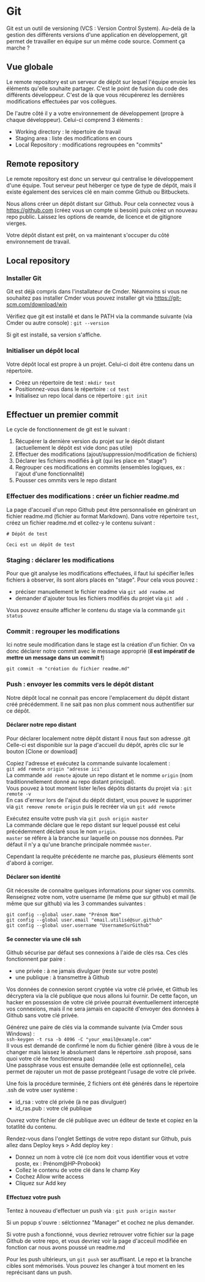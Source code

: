 # Git
Git est un outil de versioning (VCS : Version Control System).
Au-delà de la gestion des différents versions d'une application en développement, git
permet de travailler en équipe sur un même code source.
Comment ça marche ?

## Vue globale

Le remote repository est un serveur de dépôt sur lequel l'équipe envoie les éléments
qu'elle souhaite partager. C'est le point de fusion du code des différents développeur.
C'est de là que vous récupérerez les dernières modifications effectuées par vos collègues.

De l'autre côté il y a votre environnement de développement (propre à chaque développeur).
Celui-ci comprend 3 éléments :
- Working directory : le répertoire de travail
- Staging area : liste des modifications en cours
- Local Repository : modifications regroupées en "commits"

## Remote repository

Le remote repository est donc un serveur qui centralise le développement d'une équipe.
Tout serveur peut héberger ce type de type de dépôt, mais il existe également des services
clé en main comme Github ou Bitbuckets.

Nous allons créer un dépôt distant sur Github. Pour cela connectez vous à https://github.com 
(créez vous un compte si besoin) puis créez un nouveau repo public.
Laissez les options de reamde, de licence et de gitignore vierges.

Votre dépôt distant est prêt, on va maintenant s'occuper du côté environnement de travail.

## Local repository

### Installer Git

Git est déjà compris dans l'installateur de Cmder. Néanmoins si vous ne souhaitez pas installer Cmder
vous pouvez installer git via https://git-scm.com/download/win

Vérifiez que git est installé et dans le PATH via la commande suivante (via Cmder ou autre console) :
`git --version`

Si git est installé, sa version s'affiche.

### Initialiser un dépôt local

Votre dépôt local est propre à un projet. Celui-ci doit être contenu dans un répertoire.
- Créez un répertoire de test : `mkdir test`
- Positionnez-vous dans le répertoire : `cd test`
- Initialisez un repo local dans ce répertoire : `git init`

## Effectuer un premier commit

Le cycle de fonctionnement de git est le suivant :
1) Récupérer la dernière version du projet sur le dépôt distant (actuellement le dépôt est vide donc pas utile)
2) Effectuer des modifications (ajout/suppression/modification de fichiers)
3) Déclarer les fichiers modifiés à git (qui les place en "stage")
4) Regrouper ces modifications en commits (ensembles logiques, ex : l'ajout d'une fonctionnalité)
5) Pousser ces ommits vers le repo distant

### Effectuer des modifications : créer un fichier readme.md

La page d'accueil d'un repo Github peut être personnalisée en générant un fichier readme.md (fichier
au format Markdown).
Dans votre répertoire `test`, créez un fichier readme.md et collez-y le contenu suivant :
```
# Dépôt de test

Ceci est un dépôt de test 
```

### Staging : déclarer les modifications

Pour que git analyse les modifications effectuées, il faut lui spécifier le/les fichiers
à observer, ils sont alors placés en "stage". Pour cela vous pouvez :
- préciser manuellement le fichier readme via `git add readme.md`
- demander d'ajouter tous les fichiers modifiés du projet via `git add .`

Vous pouvez ensuite afficher le contenu du stage via la commande `git status`

### Commit : regrouper les modifications

Ici notre seule modification dans le stage est la création d'un fichier.
On va donc déclarer notre commit avec le message approprié (**il est impératif de mettre un message dans un commit !**)

`git commit -m "création du fichier readme.md"`

### Push : envoyer les commits vers le dépôt distant

Notre dépôt local ne connait pas encore l'emplacement du dépôt distant créé précédemment.
Il ne sait pas non plus comment nous authentifier sur ce dépôt.

#### Déclarer notre repo distant

Pour déclarer localement notre dépôt distant il nous faut son adresse .git  
Celle-ci est disponible sur la page d'accueil du dépôt, après clic sur le bouton [Clone or download]

Copiez l'adresse et exécutez la commande suivante localement :  
```git add remote origin "adresse ici"```  
La commande `add remote` ajoute un repo distant et le nomme `origin` (nom traditionnellement donné
au repo distant principal).  
Vous pouvez à tout moment lister le/les dépôts distants du projet via :
`git remote -v`  
En cas d'erreur lors de l'ajout du dépôt distant, vous pouvez le supprimer via `git remove remote origin`
puis le recréer via un `git add remote`

Exécutez ensuite votre push via `git push origin master`  
La commande déclare que le repo distant sur lequel poussé est celui précédemment déclaré sous le nom `origin`.  
`master` se réfère à la branche sur laquelle on pousse nos données. Par défaut il n'y a qu'une branche principale
nommée `master`.

Cependant la requête précédente ne marche pas, plusieurs éléments sont d'abord à corriger.

#### Déclarer son identité

Git nécessite de connaitre quelques informations pour signer vos commits.
Renseignez votre nom, votre username (le même que sur github) et mail (le même que sur github) via les
3 commandes suivantes :
```
git config --global user.name "Prénom Nom"
git config --global user.email "email.utilisé@sur.github"
git config --global user.username "UsernameSurGithub"
``` 
  
#### Se connecter via une clé ssh

Github sécurise par défaut ses connexions à l'aide de clés rsa. Ces clés fonctionnent par paire :
- une privée : à ne jamais divulguer (reste sur votre poste)
- une publique : à transmettre à Github

Vos données de connexion seront cryptée via votre clé privée, et Github les décryptera via
la clé publique que nous allons lui fournir. De cette façon, un hacker en possession de votre
clé privée pourrait éventuellement intercepté vos connexions, mais il ne sera jamais en capacité 
d'envoyer des données à Github sans votre clé privée.

Générez une paire de clés via la commande suivante (via Cmder sous Windows) :  
`ssh-keygen -t rsa -b 4096 -C "your_email@example.com"`  
Il vous est demandé de confirmé le nom du fichier généré (libre à vous de le changer mais
laissez le absolument dans le répertoire .ssh proposé, sans quoi votre clé ne fonctionnera pas)  
Une passphrase vous est ensuite demandée (elle est optionnelle), cela permet de rajouter un mot de passe
protégeant l'usage de votre clé privée.

Une fois la procédure terminée, 2 fichiers ont été générés dans le répertoire .ssh de votre user système :
- id_rsa : votre clé privée (à ne pas divulguer)
- id_ras.pub : votre clé publique

Ouvrez votre fichier de clé publique avec un éditeur de texte et copiez en la totatlité du contenu.

Rendez-vous dans l'onglet Settings de votre repo distant sur Github, puis allez dans Deploy keys >
Add deploy key :
- Donnez un nom à votre clé (ce nom doit vous identifier vous et votre poste, ex : Prénom@HP-Probook)
- Collez le contenu de votre clé dans le champ Key
- Cochez Allow write access
- Cliquez sur Add key

#### Effectuez votre push

Tentez à nouveau d'effectuer un push via : `git push origin master`

Si un popup s'ouvre : sélctionnez "Manager" et cochez ne plus demander.

Si votre push a fonctionné, vous devriez retrouver votre fichier sur la page Github de votre repo,
et vous devriez voir la page d'acceuil modifiée en fonction car nous avons poussé un readme.md

Pour les push ultérieurs, un `git push` ser asuffisant. Le repo et la branche cibles sont mémorisés.
Vous pouvez les changer à tout moment en les reprécisant dans un push.